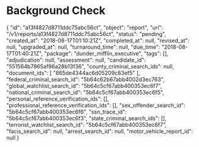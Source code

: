# Background Check
{ "id": "a13f4827d8711ddc75abc56ct", "object": "report", "uri": "/v1/reports/a13f4827d8711ddc75abc56ct", "status": "pending", "created_at": "2018-08-17T01:10:21Z", "completed_at": null, "revised_at": null, "upgraded_at": null, "turnaround_time": null, "due_time": "2018-08-17T01:40:21Z", "package": "dunder_mifflin_executive", "tags": [], "adjudication": null, "assessment": null, "candidate_id": "551564b7865af96a28b13f36", "county_criminal_search_ids": null, "document_ids": [ "865de4344ac6d05209c83ef5" ], "federal_criminal_search_id": "5b64c62b67abb4002d3ec763", "global_watchlist_search_id": "5b64c5cf67abb400353ec6f7", "national_criminal_search_id": "5b64c5cf67abb400353ec6f5", "personal_reference_verification_ids": [], "professional_reference_verification_ids": [], "sex_offender_search_id": "5b64c5cf67abb400353ec6f6", "ssn_trace_id": "5b64c5cf67abb400353ec6f3", "state_criminal_search_ids": [], "terrorist_watchlist_search_id": "5b64c5cf67abb400353ec6f7", "facis_search_id": null, "arrest_search_id": null, "motor_vehicle_report_id": null }
